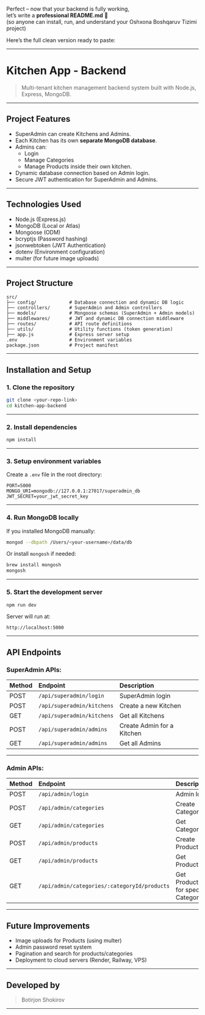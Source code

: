 Perfect – now that your backend is fully working,  
let’s write a **professional README.md** 📄  
(so anyone can install, run, and understand your Oshxona Boshqaruv Tizimi project)

Here’s the full clean version ready to paste:

---

# Kitchen App - Backend

> Multi-tenant kitchen management backend system built with Node.js, Express, MongoDB.

---

## Project Features

- SuperAdmin can create Kitchens and Admins.
- Each Kitchen has its own **separate MongoDB database**.
- Admins can:
  - Login
  - Manage Categories
  - Manage Products inside their own kitchen.
- Dynamic database connection based on Admin login.
- Secure JWT authentication for SuperAdmin and Admins.

---

## Technologies Used

- Node.js (Express.js)
- MongoDB (Local or Atlas)
- Mongoose (ODM)
- bcryptjs (Password hashing)
- jsonwebtoken (JWT Authentication)
- dotenv (Environment configuration)
- multer (for future image uploads)

---

## Project Structure

```
src/
├── config/            # Database connection and dynamic DB logic
├── controllers/       # SuperAdmin and Admin controllers
├── models/            # Mongoose schemas (SuperAdmin + Admin models)
├── middlewares/       # JWT and dynamic DB connection middleware
├── routes/            # API route definitions
├── utils/             # Utility functions (token generation)
├── app.js             # Express server setup
.env                   # Environment variables
package.json           # Project manifest
```

---

## Installation and Setup

### 1. Clone the repository

```bash
git clone <your-repo-link>
cd kitchen-app-backend
```

---

### 2. Install dependencies

```bash
npm install
```

---

### 3. Setup environment variables

Create a `.env` file in the root directory:

```dotenv
PORT=5000
MONGO_URI=mongodb://127.0.0.1:27017/superadmin_db
JWT_SECRET=your_jwt_secret_key
```

---

### 4. Run MongoDB locally

If you installed MongoDB manually:

```bash
mongod --dbpath /Users/<your-username>/data/db
```

Or install `mongosh` if needed:

```bash
brew install mongosh
mongosh
```

---

### 5. Start the development server

```bash
npm run dev
```

Server will run at:

```
http://localhost:5000
```

---

## API Endpoints

### SuperAdmin APIs:

| Method | Endpoint                   | Description                |
| :----- | :------------------------- | :------------------------- |
| POST   | `/api/superadmin/login`    | SuperAdmin login           |
| POST   | `/api/superadmin/kitchens` | Create a new Kitchen       |
| GET    | `/api/superadmin/kitchens` | Get all Kitchens           |
| POST   | `/api/superadmin/admins`   | Create Admin for a Kitchen |
| GET    | `/api/superadmin/admins`   | Get all Admins             |

---

### Admin APIs:

| Method | Endpoint                                     | Description                        |
| :----- | :------------------------------------------- | :--------------------------------- |
| POST   | `/api/admin/login`                           | Admin login                        |
| POST   | `/api/admin/categories`                      | Create Category                    |
| GET    | `/api/admin/categories`                      | Get Categories                     |
| POST   | `/api/admin/products`                        | Create Product                     |
| GET    | `/api/admin/products`                        | Get Products                       |
| GET    | `/api/admin/categories/:categoryId/products` | Get Products for specific Category |

---

## Future Improvements

- Image uploads for Products (using multer)
- Admin password reset system
- Pagination and search for products/categories
- Deployment to cloud servers (Render, Railway, VPS)

---

## Developed by

> Botirjon Shokirov

---
